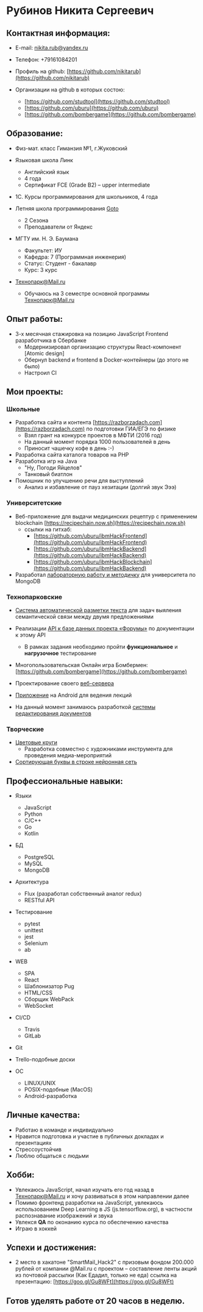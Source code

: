 # Рубинов Никита Сергеевич 

## Контактная информация:
* E-mail: nikita.rub@yandex.ru 
* Телефон: +79161084201

* Профиль на github: [https://github.com/nikitarub](https://github.com/nikitarub)
* Организации на github в которых состою:
    * [https://github.com/studtool](https://github.com/studtool)
    * [https://github.com/uburu](https://github.com/uburu)
    * [https://github.com/bombergame](https://github.com/bombergame)

## Образование:

* Физ-мат. класс Гиманзия №1, г.Жуковский 

* Языковая школа Линк 
    * Английский язык
    * 4 года 
    * Сертификат FCE (Grade B2) – upper intermediate
    
* 1С. Курсы программирования для школьников, 4 года

* Летняя школа программирования [Goto](https://goto.msk.ru)
    * 2 Сезона 
    * Преподаватели от Яндекс

* МГТУ им. Н. Э. Баумана 
    * Факультет: ИУ
    * Кафедра: 7 (Программная инженерия) 
    * Статус: Студент - бакалавр
    * Курс: 3 курс

* Технопарк@Mail.ru
    * Обучаюсь на 3 семестре основной программы Технопарк@Mail.ru 

## Опыт работы:

* 3-х месячная стажировка на позицию JavaScript Frontend разработчика в Сбербанке
    * Модернизировал организацию структуры React-компонент [Atomic design]
    * Обернул backend и frontend в Docker-контейнеры (до этого не было)
    * Настроил CI


## Мои проекты:

### Школьные
* Разработка сайта и контента [https://razborzadach.com](https://razborzadach.com) по подготовки ГИА/ЕГЭ по физике
    * Взял грант на конкурсе проектов в МФТИ (2016 год)
    * На данный момент порядка 1000 пользователей в день
    * Приносит чашечку кофе в день :-)
* Разработка сайта каталога товаров на PHP
* Разработка игр на Java
    * "Ну, Погоди Яйцелов"
    * Танковый биатлон
* Помошник по улучшению речи для выступлений
    * Анализ и избавление от пауз хезитации (долгий звук Эээ)

### Университетские 
* Веб-приложение для выдачи медицинских рецептур с применением blockchain [https://recipechain.now.sh](https://recipechain.now.sh) 
    * ссылки на гитхаб:
        * [https://github.com/uburu/ibmHackFrontend](https://github.com/uburu/ibmHackFrontend)
        * [https://github.com/uburu/ibmHackBackend](https://github.com/uburu/ibmHackBackend)
        * [https://github.com/uburu/ibmHackBlockchain](https://github.com/uburu/ibmHackBackend)
* Разработал [лабораторную работу и методичку](https://github.com/uburu/db_mongo_bmstu) для университета по MongoDB 

### Технопарковские
* [Система автоматической разметки текста](https://github.com/uburu/autoMarkup) для задач выяления семантической связи между двумя предложениями 
* Реализации [API к базе данных проекта «Форумы»](https://github.com/nikitarub/technopark_db) по документации к этому API
    * В рамках задания необходимо пройти **функциональное** и **нагрузочное** тестирование
* Многопользовательская Онлайн игра Бомбермен: [https://github.com/bombergame](https://github.com/bombergame)
* Проектирование своего [веб-сервера](https://github.com/nikitarub/highload)
* [Приложение](https://github.com/studtool/android-app/blob/dev/app/release/app-release.apk) на Android для ведения лекций

* На данный момент занимаюсь разработкой [системы редактирования документов](https://github.com/studtool)

### Творческие
* [Цветовые круги](https://uburu.github.io)
    * Разработка совместно с художниками инструмента для проведения медиа-мероприятий 
* [Сортирующая буквы в строке нейронная сеть](https://github.com/uburu/simple-nets/blob/master/sorting_net/sorting_net.ipynb)

## Профессиональные навыки:

* Языки 
    * JavaScript
    * Python
    * C/C++
    * Go
    * Kotlin

* БД
    * PostgreSQL
    * MySQL
    * MongoDB

* Архитектура
    * Flux (разработал собственный аналог redux)
    * RESTful API

* Тестирование
    * pytest
    * unittest
    * jest
    * Selenium
    * ab

* WEB
    * SPA
    * React
    * Шаблонизатор Pug
    * HTML/CSS
    * Сборщик WebPack
    * WebSocket

* CI/CD 
    * Travis
    * GitLab

* Git

* Trello-подобные доски

* ОС 
    * LINUX/UNIX 
    * POSIX-подобные (MacOS)
    * Android-разработка


## Личные качества:

* Работаю в команде и индивидуально
* Нравится подготовка и участие в публичных докладах и презентациях
* Стрессоустойчив
* Люблю общаться с людьми


## Хобби:
* Увлекаюсь JavaScript, начал изучать его год назад в Технопарк@Mail.ru и хочу развиваться в этом направлении далее 
* Помимо фронтенд разработки на JavaScript, увлекаюсь использованием Deep Learning в JS (js.tensorflow.org), в частности распознавание изображений и звука
* Увлекся **QA** по оконанию курса по обеспечению  качества
* Играю в хоккей


## Успехи и достижения:
* 2 место в хакатоне "SmartMail_Hack2" с призовым фондом 200.000 рублей от компании @Mail.ru с проектом – составление ленты акций из почтовой рассылки (Как Едадил, только не еда)
ссылка на презентацию: [https://goo.gl/Gu8WFt](https://goo.gl/Gu8WFt)


## Готов уделять работе от 20 часов в неделю. 
